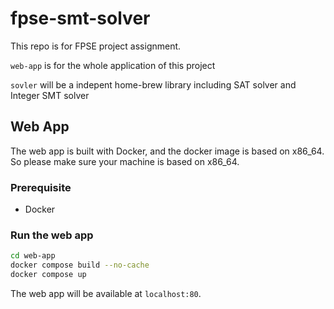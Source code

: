 # fpse-smt-solver
This repo is for FPSE project assignment.

`web-app` is for the whole application of this project

`sovler` will be a indepent home-brew library including SAT solver and Integer SMT solver

## Web App
The web app is built with Docker, and the docker image is based on x86_64. So please make sure your machine is based on x86_64.

### Prerequisite
- Docker

### Run the web app
```bash
cd web-app
docker compose build --no-cache
docker compose up
```
The web app will be available at `localhost:80`.
